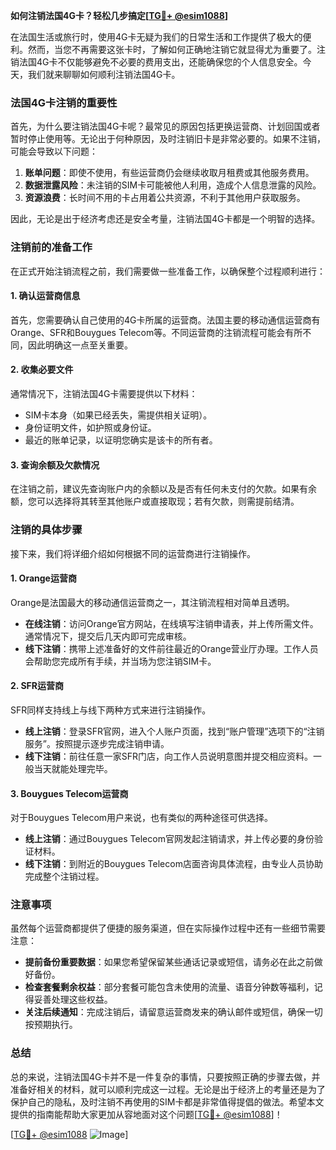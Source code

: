**如何注销法国4G卡？轻松几步搞定[[TG💪+ @esim1088](https://t.me/s/esim1088)]**

在法国生活或旅行时，使用4G卡无疑为我们的日常生活和工作提供了极大的便利。然而，当您不再需要这张卡时，了解如何正确地注销它就显得尤为重要了。注销法国4G卡不仅能够避免不必要的费用支出，还能确保您的个人信息安全。今天，我们就来聊聊如何顺利注销法国4G卡。

### 法国4G卡注销的重要性

首先，为什么要注销法国4G卡呢？最常见的原因包括更换运营商、计划回国或者暂时停止使用等。无论出于何种原因，及时注销旧卡是非常必要的。如果不注销，可能会导致以下问题：

1. **账单问题**：即使不使用，有些运营商仍会继续收取月租费或其他服务费用。
2. **数据泄露风险**：未注销的SIM卡可能被他人利用，造成个人信息泄露的风险。
3. **资源浪费**：长时间不用的卡占用着公共资源，不利于其他用户获取服务。

因此，无论是出于经济考虑还是安全考量，注销法国4G卡都是一个明智的选择。

### 注销前的准备工作

在正式开始注销流程之前，我们需要做一些准备工作，以确保整个过程顺利进行：

#### 1. 确认运营商信息
首先，您需要确认自己使用的4G卡所属的运营商。法国主要的移动通信运营商有Orange、SFR和Bouygues Telecom等。不同运营商的注销流程可能会有所不同，因此明确这一点至关重要。

#### 2. 收集必要文件
通常情况下，注销法国4G卡需要提供以下材料：
- SIM卡本身（如果已经丢失，需提供相关证明）。
- 身份证明文件，如护照或身份证。
- 最近的账单记录，以证明您确实是该卡的所有者。

#### 3. 查询余额及欠款情况
在注销之前，建议先查询账户内的余额以及是否有任何未支付的欠款。如果有余额，您可以选择将其转至其他账户或直接取现；若有欠款，则需提前结清。

### 注销的具体步骤

接下来，我们将详细介绍如何根据不同的运营商进行注销操作。

#### 1. Orange运营商
Orange是法国最大的移动通信运营商之一，其注销流程相对简单且透明。

- **在线注销**：访问Orange官方网站，在线填写注销申请表，并上传所需文件。通常情况下，提交后几天内即可完成审核。
- **线下注销**：携带上述准备好的文件前往最近的Orange营业厅办理。工作人员会帮助您完成所有手续，并当场为您注销SIM卡。

#### 2. SFR运营商
SFR同样支持线上与线下两种方式来进行注销操作。

- **线上注销**：登录SFR官网，进入个人账户页面，找到“账户管理”选项下的“注销服务”。按照提示逐步完成注销申请。
- **线下注销**：前往任意一家SFR门店，向工作人员说明意图并提交相应资料。一般当天就能处理完毕。

#### 3. Bouygues Telecom运营商
对于Bouygues Telecom用户来说，也有类似的两种途径可供选择。

- **线上注销**：通过Bouygues Telecom官网发起注销请求，并上传必要的身份验证材料。
- **线下注销**：到附近的Bouygues Telecom店面咨询具体流程，由专业人员协助完成整个注销过程。

### 注意事项

虽然每个运营商都提供了便捷的服务渠道，但在实际操作过程中还有一些细节需要注意：

- **提前备份重要数据**：如果您希望保留某些通话记录或短信，请务必在此之前做好备份。
- **检查套餐剩余权益**：部分套餐可能包含未使用的流量、语音分钟数等福利，记得妥善处理这些权益。
- **关注后续通知**：完成注销后，请留意运营商发来的确认邮件或短信，确保一切按预期执行。

### 总结

总的来说，注销法国4G卡并不是一件复杂的事情，只要按照正确的步骤去做，并准备好相关的材料，就可以顺利完成这一过程。无论是出于经济上的考量还是为了保护自己的隐私，及时注销不再使用的SIM卡都是非常值得提倡的做法。希望本文提供的指南能帮助大家更加从容地面对这个问题[[TG💪+ @esim1088](https://t.me/s/esim1088)]！

[[TG💪+ @esim1088](https://t.me/s/esim1088) ![Image](https://i.postimg.cc/4NQfJmqS/Snipaste-2025-05-13-00-14-12.png)]